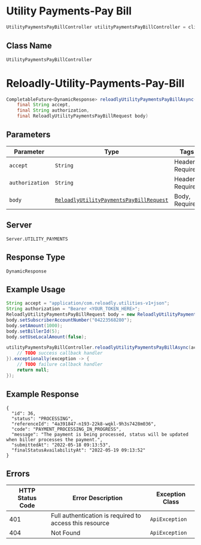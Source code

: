 # Utility Payments-Pay Bill

```java
UtilityPaymentsPayBillController utilityPaymentsPayBillController = client.getUtilityPaymentsPayBillController();
```

## Class Name

`UtilityPaymentsPayBillController`


# Reloadly-Utility-Payments-Pay-Bill

```java
CompletableFuture<DynamicResponse> reloadlyUtilityPaymentsPayBillAsync(
    final String accept,
    final String authorization,
    final ReloadlyUtilityPaymentsPayBillRequest body)
```

## Parameters

| Parameter | Type | Tags | Description |
|  --- | --- | --- | --- |
| `accept` | `String` | Header, Required | - |
| `authorization` | `String` | Header, Required | - |
| `body` | [`ReloadlyUtilityPaymentsPayBillRequest`](../../doc/models/reloadly-utility-payments-pay-bill-request.md) | Body, Required | Request Payload |

## Server

`Server.UTILITY_PAYMENTS`

## Response Type

`DynamicResponse`

## Example Usage

```java
String accept = "application/com.reloadly.utilities-v1+json";
String authorization = "Bearer <YOUR_TOKEN_HERE>";
ReloadlyUtilityPaymentsPayBillRequest body = new ReloadlyUtilityPaymentsPayBillRequest();
body.setSubscriberAccountNumber("04223568280");
body.setAmount(1000);
body.setBillerId(5);
body.setUseLocalAmount(false);

utilityPaymentsPayBillController.reloadlyUtilityPaymentsPayBillAsync(accept, authorization, body).thenAccept(result -> {
    // TODO success callback handler
}).exceptionally(exception -> {
    // TODO failure callback handler
    return null;
});
```

## Example Response

```
{
  "id": 36,
  "status": "PROCESSING",
  "referenceId": "4a391847-n193-22k8-wqkl-9h3s7428m036",
  "code": "PAYMENT_PROCESSING_IN_PROGRESS",
  "message": "The payment is being processed, status will be updated when biller processes the payment.",
  "submittedAt": "2022-05-18 09:13:53",
  "finalStatusAvailabilityAt": "2022-05-19 09:13:52"
}
```

## Errors

| HTTP Status Code | Error Description | Exception Class |
|  --- | --- | --- |
| 401 | Full authentication is required to access this resource | `ApiException` |
| 404 | Not Found | `ApiException` |

